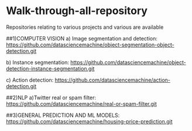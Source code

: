 # Walk-through-all-repository
Repositories relating to various projects and various are available 

##1)COMPUTER VISION
a) Image segmentation and detection: https://github.com/datasciencemachine/object-segmentation-object-detection.git

b) Instance segmentation: https://github.com/datasciencemachine/object-detection-instance-segmentation.git 

c) Action detection: https://github.com/datasciencemachine/action-detection.git


##2)NLP
a)Twitter real or spam filter: https://github.com/datasciencemachine/real-or-spam-filter.git 

##3)GENERAL PREDICTION AND ML MODELS:
https://github.com/datasciencemachine/housing-price-prediction.git 
